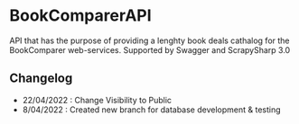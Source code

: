 # BookComparerAPI
API that has the purpose of providing a lenghty book deals cathalog for the BookComparer web-services. Supported by Swagger and ScrapySharp 3.0

## Changelog
- 22/04/2022 : Change Visibility to Public
- 8/04/2022 : Created new branch for database development & testing
